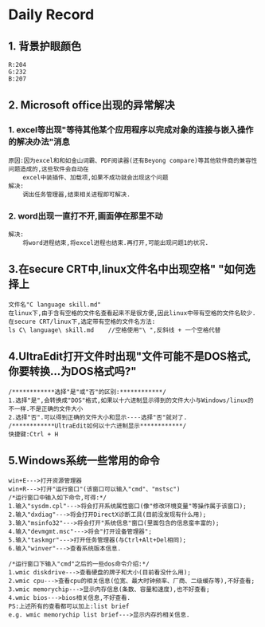 # Daily Record

## 1. 背景护眼颜色

	R:204
	G:232
	B:207

## 2. Microsoft office出现的异常解决
	
### 1. excel等出现"等待其他某个应用程序以完成对象的连接与嵌入操作的解决办法"消息

	原因:因为excel和和如金山词霸、PDF阅读器(还有Beyong compare)等其他软件商的兼容性问题造成的,这些软件会自动在
		excel中装插件、加载项,如果不成功就会出现这个问题
	解决:
		调出任务管理器,结束相关进程即可解决.

### 2. word出现一直打不开,画面停在那里不动

	解决:
		将word进程结束,将excel进程也结束.再打开,可能出现问题1的状况.

## 3.在secure CRT中,linux文件名中出现空格" "如何选择上

	文件名"C language skill.md"
	在linux下,由于含有空格的文件名查看起来不是很方便,因此linux中带有空格的文件名较少.
	在secure CRT/linux下,选定带有空格的文件名方法:
	ls C\ language\ skill.md	//空格使用"\ ",反斜线 + 一个空格代替

## 4.UltraEdit打开文件时出现"文件可能不是DOS格式,你要转换...为DOS格式吗?"

	/************选择"是"或"否"的区别:************/
	1.选择"是",会转换成"DOS"格式,如果以十六进制显示得到的文件大小与Windows/linux的不一样.不是正确的文件大小
	2.选择"否".可以得到正确的文件大小和显示----选择"否"就对了.
	/************UltraEdit如何以十六进制显示************/
	快捷键:Ctrl + H

## 5.Windows系统一些常用的命令

	win+E--->打开资源管理器
	win+R--->打开"运行窗口"(该窗口可以输入"cmd"、"mstsc")
	/*运行窗口中输入如下命令,可得:*/
	1.输入"sysdm.cpl"--->将会打开系统属性窗口(像"修改环境变量"等操作属于该窗口);
	2.输入"dxdiag"--->将会打开DirectX诊断工具(目前没发现有什么用);
	3.输入"msinfo32"--->将会打开"系统信息"窗口(里面包含的信息蛮丰富的);
	4.输入"devmgmt.msc"--->将会"打开设备管理器";
	5.输入"taskmgr"--->打开任务管理器(与Ctrl+Alt+Del相同);
	6.输入"winver"--->查看系统版本信息.

	/*运行窗口下输入"cmd"之后的一些dos命令介绍:*/
	1.wmic diskdrive--->查看硬盘的牌子和大小(目前看没什么用);
	2.wmic cpu--->查看cpu的相关信息(位宽、最大时钟频率、厂商、二级缓存等),不好查看;
	3.wmic memorychip--->显示内存信息(条数、容量和速度),也不好查看;
	4.wmic bios--->bios相关信息,不好查看.
	PS:上述所有的查看都可以加上:list brief
	e.g. wmic memorychip list brief--->显示内存的相关信息.
	
	



	